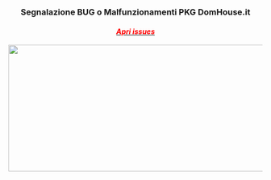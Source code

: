 <h3 style="text-align: center;"><strong>Segnalazione BUG o Malfunzionamenti PKG DomHouse.it</strong></h3>
<h4 style="text-align: center;"><a href="https://github.com/SalvatoreITA/BUG-PKG/issues" target="_blank" rel="noopener"><span style="color: #ff0000;"><strong><em>Apri issues</em></strong></span></a></h4>
<img class="wp-image-4738 size-medium aligncenter" src="https://domhouse.it/wp-content/uploads/2022/04/domhouse.it-help-660x251.png" alt="" width="660" height="251" />
<div class="x11i5rnm xat24cr x1mh8g0r x1vvkbs xtlvy1s"></div>
